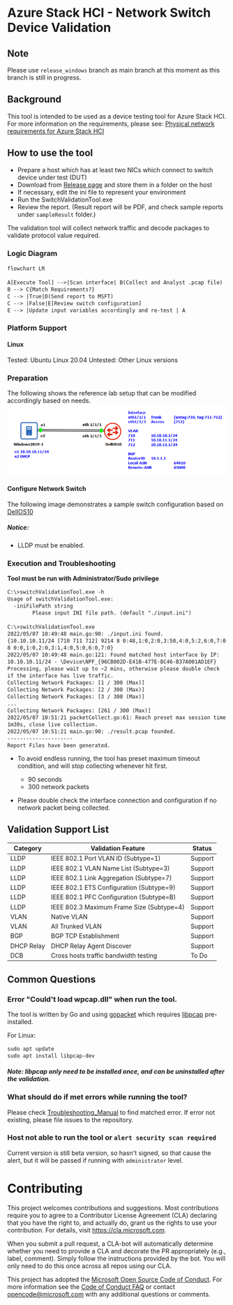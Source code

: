 #  Azure Stack HCI - Network Switch Device Validation

## Note 
Please use `release_windows` branch as main branch at this moment as this branch is still in progress.

## Background

This tool is intended to be used as a device testing tool for Azure Stack HCI. For more information on the requirements, please see: [Physical network requirements for Azure Stack HCI](https://docs.microsoft.com/en-us/azure-stack/hci/concepts/physical-network-requirements)

## How to use the tool

- Prepare a host which has at least two NICs which connect to switch device under test (DUT)
- Download from [Release page](https://github.com/microsoft/AzureStackHCI-Network-Switch-Validation/releases) and store them in a folder on the host
- If necessary, edit the ini file to represent your environment
- Run the SwitchValidationTool.exe
- Review the report. (Result report will be PDF, and check sample reports under `sampleResult` folder.)

The validation tool will collect network traffic and decode packages to validate protocol value required. 

### Logic Diagram
```mermaid
flowchart LR

A[Execute Tool] -->|Scan interface| B(Collect and Analyst .pcap file)
B --> C{Match Requirements?}
C --> |True|D(Send report to MSFT)
C --> |False|E[Review switch configuration]
E --> |Update input variables accordingly and re-test | A
```

### Platform Support

#### Linux

Tested: Ubuntu Linux 20.04
Untested: Other Linux versions

### Preparation

The following shows the reference lab setup that can be modified accordingly based on needs.
![Reference Lab Setup](./images/switchValidationLab01.png)

#### Configure Network Switch

The following image demonstrates a sample switch configuration based on [DellOS10](./switchReferenceConfig/Dell_OS10.conf)

##### Notice:

- LLDP must be enabled.


### Execution and Troubleshooting

**Tool must be run with Administrator/Sudo privilege**

```
C:\>switchValidationTool.exe -h
Usage of switchValidationTool.exe:
  -iniFilePath string
        Please input INI file path. (default "./input.ini")

C:\>switchValidationTool.exe
2022/05/07 10:49:48 main.go:90: ./input.ini found.
{10.10.10.11/24 [710 711 712] 9214 8 0:48,1:0,2:0,3:50,4:0,5:2,6:0,7:0 8 0:0,1:0,2:0,3:1,4:0,5:0,6:0,7:0}
2022/05/07 10:49:48 main.go:121: Found matched host interface by IP: 10.10.10.11/24 - \Device\NPF_{96CB802D-E41B-477E-BC46-B37A001AD1EF}
Processing, please wait up to ~2 mins, otherwise please double check if the interface has live traffic.
Collecting Network Packages: [1 / 300 (Max)]
Collecting Network Packages: [2 / 300 (Max)]
Collecting Network Packages: [3 / 300 (Max)]
...
Collecting Network Packages: [261 / 300 (Max)]
2022/05/07 10:51:21 packetCollect.go:61: Reach preset max session time 1m30s, close live collection.
2022/05/07 10:51:21 main.go:90: ./result.pcap founded.
---------------------
Report Files have been generated.
```

- To avoid endless running, the tool has preset maximum timeout condition, and will stop collecting whenever hit first.

  - 90 seconds
  - 300 network packets

- Please double check the interface connection and configuration if no network packet being collected.

## Validation Support List

| Category | Validation Feature | Status |
|--------------|-----------|------------|
| LLDP | IEEE 802.1 Port VLAN ID (Subtype=1) |Support|
| LLDP | IEEE 802.1 VLAN Name List (Subtype=3) |Support|
| LLDP | IEEE 802.1 Link Aggregation (Subtype=7) |Support|
| LLDP | IEEE 802.1 ETS Configuration (Subtype=9) |Support|
| LLDP | IEEE 802.1 PFC Configuration (Subtype=B)  |Support|
| LLDP | IEEE 802.3 Maximum Frame Size (Subtype=4) |Support|
| VLAN | Native VLAN |Support|
| VLAN | All Trunked VLAN |Support|
| BGP | BGP TCP Establishment |Support|
| DHCP Relay| DHCP Relay Agent Discover  |Support|
| DCB| Cross hosts traffic bandwidth testing |To Do|

## Common Questions

### Error "Could't load wpcap.dll" when run the tool.

The tool is written by Go and using [gopacket](https://pkg.go.dev/github.com/google/gopacket/pcap) which requires [libpcap](https://github.com/google/gopacket/blob/master/pcap/pcap_windows.go) pre-installed.

For Linux: 
 ```
 sudo apt update
 sudo apt install libpcap-dev
 ```

##### Note: libpcap only need to be installed once, and can be uninstalled after the validation.

### What should do if met errors while running the tool?

Please check [Troubleshooting_Manual](./Troubleshooting_Manual.md) to find matched error. If error not existing, please file issues to the repository.

### Host not able to run the tool or `alert security scan required`

Current version is still beta version, so hasn't signed, so that cause the alert, but it will be passed if running with `administrator` level.

# Contributing

This project welcomes contributions and suggestions.  Most contributions require you to agree to a
Contributor License Agreement (CLA) declaring that you have the right to, and actually do, grant us
the rights to use your contribution. For details, visit https://cla.microsoft.com.

When you submit a pull request, a CLA-bot will automatically determine whether you need to provide
a CLA and decorate the PR appropriately (e.g., label, comment). Simply follow the instructions
provided by the bot. You will only need to do this once across all repos using our CLA.

This project has adopted the [Microsoft Open Source Code of Conduct](https://opensource.microsoft.com/codeofconduct/).
For more information see the [Code of Conduct FAQ](https://opensource.microsoft.com/codeofconduct/faq/) or
contact [opencode@microsoft.com](mailto:opencode@microsoft.com) with any additional questions or comments.
